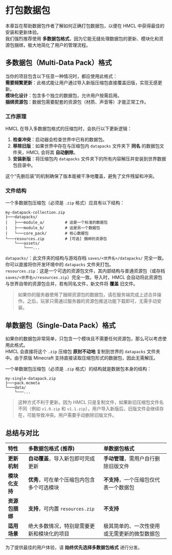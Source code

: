 # 打包数据包

本章旨在帮助数据包作者了解如何正确打包数据包，以便在 HMCL 中获得最佳的安装和更新体验。  
我们强烈推荐使用 **多数据包格式**，因为它能无缝处理数据包的更新、模块化和资源包捆绑，极大地简化了用户的管理流程。

## 多数据包（Multi-Data Pack）格式

当你的项目包含以下任意一种情况时，都应使用此格式：  
**需要频繁更新**：此格式能让用户通过导入新版压缩包直接覆盖旧版，实现无感更新。  
**模块化设计**：包含多个独立的数据包，允许用户按需启用。  
**捆绑资源包**：数据包需要配套的资源包（材质、声音等）才能正常工作。

### 工作原理

HMCL 在导入多数据包格式的压缩包时，会执行以下更新逻辑：

1. **检查冲突**：启动器会检查世界中已有的数据包。
2. **移除旧版**：如果世界中存在与压缩包内 `datapacks` 文件夹下 **同名** 的数据包文件夹，HMCL 会将其 **自动删除**。
3. **安装新版**：将压缩包内 `datapacks` 文件夹下的所有内容解压并安装到世界数据包目录中。

这个“先删后装”的机制确保了版本能被干净地覆盖，避免了文件残留和冲突。

### 文件结构

一个多数据包压缩包（必须是 `.zip` 格式）应具有以下结构：

```text
my-datapack-collection.zip
├───datapacks/
|   ├───module_a/         # 这是一个标准的数据包
|   ├───module_b/         # 这是另一个数据包
|   └───core_pack/        # 核心数据包
└───resources.zip         # [可选] 捆绑的资源包
    └───assets/
        └───...
```

`datapacks/`：此文件夹的结构与游戏存档 `saves/<世界名>/datapacks/` 完全一致。你可以直接将你开发环境中的 `datapacks` 文件夹打包。  
`resources.zip`：这是一个可选的资源包文件，其内部结构与普通资源包（或存档 `saves/<世界名>/resources.zip`）完全一致。导入时，HMCL 会自动将此资源包与世界自带的资源包合并，若有同名文件，新文件将 **覆盖** 旧文件。

> 如果你的服务器使用了捆绑资源包的数据包，请在服务端完成上述合并操作。之后，玩家只需通过服务器的资源包推送功能下载即可，无需手动安装。

## 单数据包（Single-Data Pack）格式

如果你的数据包非常简单，只包含一个模块且不需要任何资源包，那么可以考虑使用此格式。  
HMCL 会直接将这个 `.zip` 压缩包 **原封不动地** 复制到世界的 `datapacks` 文件夹中。由于原版 Minecraft 支持直接读取压缩包形式的数据包，因此无需解压。

一个单数据包压缩包（必须是 `.zip` 格式）的结构就是数据包本身的结构：

```text
my-single-datapack.zip
├───pack.mcmeta
└───data/
    └───...
```

> 这种方式不利于更新。因为 HMCL 只是复制文件，如果新旧压缩包文件名不同（例如 `v1.0.zip` 和 `v1.1.zip`），用户导入新版后，旧版文件会继续存在，可能导致冲突。用户需要手动删除旧版文件。

## 总结与对比

| 特性 | 多数据包格式 (推荐) | 单数据包格式 |
| :--- | :--- | :--- |
| **更新机制** | **自动覆盖**，导入新包即可完成更新 | **手动管理**，需用户自行删除旧版文件 |
| **模块化支持** | **优秀**，可在单个压缩包内包含多个可选模块 | **不支持**，一个压缩包仅代表一个数据包 |
| **资源包捆绑** | **支持**，可内置 `resources.zip` | **不支持** |
| **适用场景** | 绝大多数情况，特别是需要更新和模块化的项目 | 极其简单的、一次性使用或无需更新的微型数据包 |

为了提供最佳的用户体验，请 **始终优先选择多数据包格式** 进行分发。
